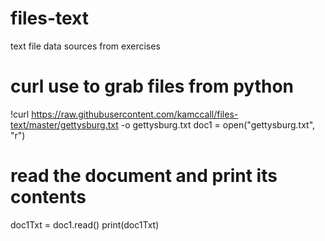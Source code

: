 # files-text
text file data sources from exercises

# curl use to grab files from python
!curl https://raw.githubusercontent.com/kamccall/files-text/master/gettysburg.txt -o gettysburg.txt
doc1 = open("gettysburg.txt", "r")

# read the document and print its contents
doc1Txt = doc1.read()
print(doc1Txt)

